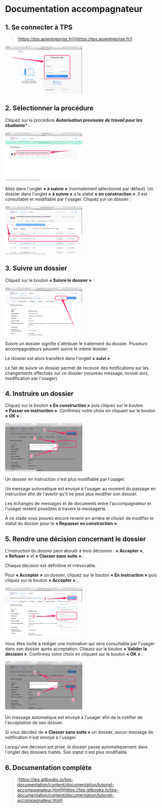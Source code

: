 # Documentation accompagnateur

## 1. Se connecter à TPS

> [https://tps.apientreprise.fr/](https://tps.apientreprise.fr/)

<img src="img/accompagnateur_01.png" alt="" width="50%">

## 2. Sélectionner la procédure

Cliquez sur la procédure ***Autorisation provisoire de travail pour les étudiants**** :

<img src="img/accompagnateur_02.png" alt="" width="50%">

Allez dans l'onglet **« à suivre »** (normalement sélectionné par défaut). Un dossier dans l'onglet **« à suivre »** a le statut **« en construction »**. Il est consultable et modifiable par l'usager. Cliquez sur un dossier :

<img src="img/accompagnateur_03.png" alt="" width="50%">

## 3. Suivre un dossier

Cliquez sur le bouton **« Suivre le dossier »** :

<img src="img/accompagnateur_04.png" alt="" width="50%">

Suivre un dossier signifie s'attribuer le traitement du dossier. Plusieurs accompagnateurs peuvent suivre le même dossier.

Le dossier est alors transféré dans l'onglet **« suivi »**.

Le fait de suivre un dossier permet de recevoir des notifications sur les changements effectués sur ce dossier (nouveau message, nouvel avis, modification par l'usager).

## 4. Instruire un dossier

Cliquez sur le bouton **« En construction »** puis cliquez sur le bouton **« Passer en instruction »**. Confirmez votre choix en cliquant sur le bouton **« OK »** :

<img src="img/accompagnateur_05.png" alt="" width="50%">

Un dossier en instruction n'est plus modifiable par l'usager.

Un message automatique est envoyé à l'usager au moment du passage en instruction afin de l'avertir qu'il ne peut plus modifier son dossier.

Les échanges de messages et de documents entre l'accompagnateur et l'usager restent possibles à travers la messagerie.

À ce stade vous pouvez encore revenir en arrière et choisir de modifier le statut du dossier pour le **« Repasser en construction »**.

## 5. Rendre une décision concernant le dossier

L'instruction du dossier peut aboutir à trois décisions : **« Accepter »**, **« Refuser »** et **« Classer sans suite »**.

Chaque décision est définitive et irrévocable.

Pour **« Accepter »** un dossier, cliquez sur le bouton **« En instruction »** puis cliquez sur le bouton **« Accepter »** :

<img src="img/accompagnateur_06.png" alt="" width="50%">

Vous êtes invité à rédiger une motivation qui sera consultable par l'usager dans son dossier après acceptation. Cliquez sur le bouton **« Valider la décision »**. Confirmez votre choix en cliquant sur le bouton **« OK »** :

<img src="img/accompagnateur_07.png" alt="" width="50%">

Un message automatique est envoyé à l'usager afin de le notifier de l'acceptation de son dossier.


Si vous décidez de **« Classer sans suite »** un dossier, aucun message de notification n'est envoyé à l'usager.

Lorsqu'une décision est prise, le dossier passe automatiquement dans l'onglet des dossiers traités. Son statut n'est plus modifiable.

## 6. Documentation complète

> [https://tps.gitbooks.io/tps-documentation/content/documentation/tutoriel-accompagnateur.html](https://tps.gitbooks.io/tps-documentation/content/documentation/tutoriel-accompagnateur.html)
